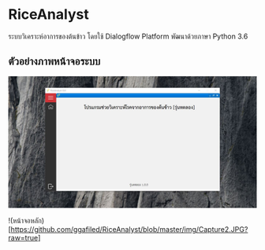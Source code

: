 # RiceAnalyst
ระบบวิเคราะห์อาการของต้นข้าว โดยใช้ Dialogflow Platform พัฒนาด้วยภาษา Python 3.6

## ตัวอย่างภาพหน้าจอระบบ
![หน้าจอหลัก](https://github.com/ggafiled/RiceAnalyst/blob/master/img/Capture1.JPG?raw=true)

!(หน้าจอหลัก)[https://github.com/ggafiled/RiceAnalyst/blob/master/img/Capture2.JPG?raw=true]
